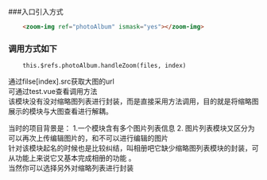 ###入口引入方式
```html example
    <zoom-img ref="photoAlbum" ismask="yes"></zoom-img>
```

### 调用方式如下 
```
    this.$refs.photoAlbum.handleZoom(files, index)
```

通过filse[index].src获取大图的url
<br/>
可通过test.vue查看调用方法
<br/>
该模块没有没对缩略图列表进行封装，而是直接采用方法调用，目的就是将缩略图展示的模块与大图查看进行解耦。
<br/>

当时的项目背景是： 1.一个模块含有多个图片列表信息
                2. 图片列表模块又区分为可以再次上传编辑图片的，和不可以进行编辑的图片
                <br/>
针对该模块起名的时候也是比较纠结，叫相册吧它缺少缩略图列表模块的封装，可从功能上来说它又基本完成相册的功能
。 
<br/>
当然你可以选择另外对缩略列表进行封装


